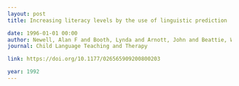 ```yaml
---
layout: post
title: Increasing literacy levels by the use of linguistic prediction

date: 1996-01-01 00:00
author: Newell, Alan F and Booth, Lynda and Arnott, John and Beattie, William
journal: Child Language Teaching and Therapy

link: https://doi.org/10.1177/026565909200800203

year: 1992
---
```



